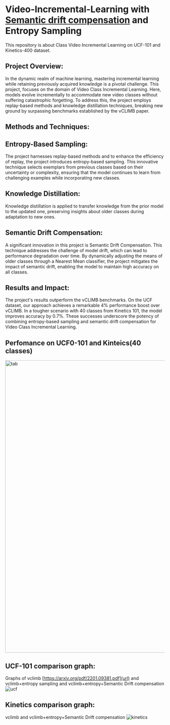 
# Video-Incremental-Learning with [Semantic drift compensation](https://arxiv.org/pdf/2004.00440.pdf) and Entropy Sampling
This repository is about Class Video Incremental Learning on UCF-101 and Kinetics-400 dataset. 

## Project Overview:
In the dynamic realm of machine learning, mastering incremental learning while retaining previously acquired knowledge is a pivotal challenge. This project, focuses on the domain of Video Class Incremental Learning. Here, models evolve incrementally to accommodate new video classes without suffering catastrophic forgetting. To address this, the project employs replay-based methods and knowledge distillation techniques, breaking new ground by surpassing benchmarks established by the vCLIMB paper.

## Methods and Techniques:
## Entropy-Based Sampling:
The project harnesses replay-based methods and to enhance the efficiency of replay, the project introduces entropy-based sampling. This innovative technique selects exemplars from previous classes based on their uncertainty or complexity, ensuring that the model continues to learn from challenging examples while incorporating new classes.

## Knowledge Distillation: 
Knowledge distillation is applied to transfer knowledge from the prior model to the updated one, preserving insights about older classes during adaptation to new ones.

## Semantic Drift Compensation: 
A significant innovation in this project is Semantic Drift Compensation. This technique addresses the challenge of model drift, which can lead to performance degradation over time. By dynamically adjusting the means of older classes through a Nearest Mean classifier, the project mitigates the impact of semantic drift, enabling the model to maintain high accuracy on all classes.

## Results and Impact:
The project's results outperform the vCLIMB benchmarks. On the UCF dataset, our approach achieves a remarkable 4% performance boost over vCLIMB. In a tougher scenario with 40 classes from Kinetics 101, the model improves accuracy by 0.7%. These successes underscore the potency of combining entropy-based sampling and semantic drift compensation for Video Class Incremental Learning.


## Perfomance on UCF0-101 and Kinteics(40 classes)
<img width="922" alt="tab" src="https://github.com/shubo4/Video-Incremental-Learning/assets/90241581/585d650c-60a1-429e-a9b1-88580ee5b90a">

## UCF-101 comparison graph:
Graphs of vclimb [https://arxiv.org/pdf/2201.09381.pdf](url) and vclimb+entropy sampling and vclimb+entropy+Semantic Drift compensation
![ucf](https://github.com/shubo4/Video-Incremental-Learning/assets/90241581/ae39c217-5b5a-403d-aa0f-e62368c08287)

## Kinetics comparison graph:
vclimb and vclimb+entropy+Semantic Drift compensation
![kinetics](https://github.com/shubo4/Video-Incremental-Learning/assets/90241581/20f90d86-91fa-42c2-ae2b-b66d54e5dab4)
